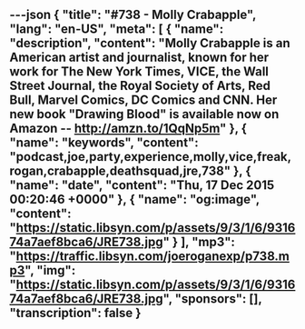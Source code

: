 ---json
{
  "title": "#738 - Molly Crabapple",
  "lang": "en-US",
  "meta": [
    {
      "name": "description",
      "content": "Molly Crabapple is an American artist and journalist, known for her work for The New York Times, VICE, the Wall Street Journal, the Royal Society of Arts, Red Bull, Marvel Comics, DC Comics and CNN. Her new book \"Drawing Blood\" is available now on Amazon -- http://amzn.to/1QqNp5m"
    },
    {
      "name": "keywords",
      "content": "podcast,joe,party,experience,molly,vice,freak,rogan,crabapple,deathsquad,jre,738"
    },
    {
      "name": "date",
      "content": "Thu, 17 Dec 2015 00:20:46 +0000"
    },
    {
      "name": "og:image",
      "content": "https://static.libsyn.com/p/assets/9/3/1/6/931674a7aef8bca6/JRE738.jpg"
    }
  ],
  "mp3": "https://traffic.libsyn.com/joeroganexp/p738.mp3",
  "img": "https://static.libsyn.com/p/assets/9/3/1/6/931674a7aef8bca6/JRE738.jpg",
  "sponsors": [],
  "transcription": false
}
---
<episode-header />

<timemark seconds="0" />

<transcribe-call-to-action />

<episode-footer />
